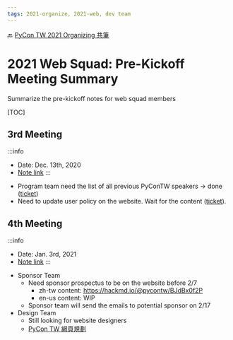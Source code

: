 ```yaml
---
tags: 2021-organize, 2021-web, dev team
---
```


🔙 [PyCon TW 2021 Organizing 共筆](/Wb9vQrfJQk-5tPoPR23hwA)

# 2021 Web Squad: Pre-Kickoff Meeting Summary

Summarize the pre-kickoff notes for web squad members

[TOC]


## 3rd Meeting

:::info
* Date: Dec. 13th, 2020
* [Note link](/S1ctrOo4D#pre-kickoff-3)
:::

- Program team need the list of all previous PyConTW speakers -> done ([ticket](https://trello.com/c/oMKrB2gj))
- Need to update user policy on the website. Wait for the content ([ticket](https://trello.com/c/4VlvTj92)).

## 4th Meeting

:::info
* Date: Jan. 3rd, 2021
* [Note link](/S1ctrOo4D#pre-kickoff-4)
:::

- Sponsor Team
    - Need sponsor prospectus to be on the website before 2/7
        - zh-tw content: https://hackmd.io/@pycontw/BJdBx0f2P
        - en-us content: WIP
    - Sponsor team will send the emails to potential sponsor on 2/17
- Design Team
    - Still looking for website designers
    - [PyCon TW 網頁規劃](https://hackmd.io/UzvoAeQqTJuixV6QZsNugQ?view)
